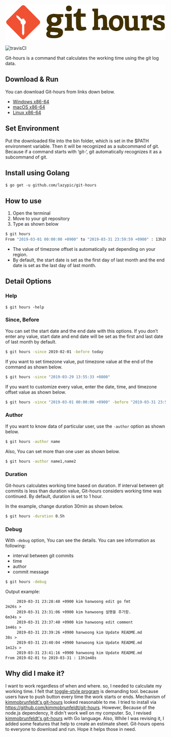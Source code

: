 ![logo](figures/git-hours.svg)

![travisCI](https://secure.travis-ci.org/lazypic/git-hours.png)

Git-hours is a command that calculates the working time using the git log data.


## Download & Run
You can download Git-hours from links down below.

- [Windows x86-64](https://github.com/lazypic/git-hours/releases/download/v0.0.6/git-hours_windows_x86-64.tgz)
- [macOS x86-64](https://github.com/lazypic/git-hours/releases/download/v0.0.6/git-hours_darwin_x86-64.tgz)
- [Linux x86-64](https://github.com/lazypic/git-hours/releases/download/v0.0.6/git-hours_linux_x86-64.tgz)

## Set Environment
Put the downloaded file into the bin folder, which is set in the $PATH environment variable.
Then it will be recognized as a subcommand of git.
Because if a command starts with ‘git-‘, git automatically recognizes it as a subcommand of git.

## Install using Golang
```
$ go get -u github.com/lazypic/git-hours
```

## How to use

1. Open the terminal
1. Move to your git repository
1. Type as shown below

```bash
$ git hours
From "2019-03-01 00:00:00 +0900" to "2019-03-31 23:59:59 +0900" : 13h20m9s
```
- The value of timezone offset is automatically set depending on your region.
- By default, the start date is set as the first day of last month and the end date is set as the last day of last month. 

## Detail Options

### Help
```
$ git hours -help
```

### Since, Before
You can set the start date and the end date with this options.
If you don’t enter any value, start date and end date will be set as the first and last date of last month by default.

```bash
$ git hours -since 2019-02-01 -before today
```

If you want to set timezone value, put timezone value at the end of the command as shown below.

```bash
$ git hours -since "2019-03-29 13:55:33 +0800"
```

If you want to customize every value, enter the date, time, and timezone offset value as shown below.

```bash
$ git hours -since "2019-03-01 00:00:00 +0900" -before "2019-03-31 23:59:59 +0900"
```

### Author
If you want to know data of particular user,  use the `-author` option as shown below.

```bash
$ git hours -author name
```

Also, You can set more than one user as shown below.

```bash
$ git hours -author name1,name2
```

### Duration
Git-hours calculates working time based on duration. If interval between git commits is less than duration value, Git-hours considers working time was continued.
By default, duration is set to 1 hour.

In the example, change duration 30min as shown below.
```bash
$ git hours -duration 0.5h
```

### Debug
With `-debug` option, You can see the details.
You can see information as following:

- interval between git commits
- time
- author
- commit message

```bash
$ git hours -debug
```

Output example:
```
	 2019-03-31 23:28:40 +0900 kim hanwoong edit go fmt
2m26s >
	 2019-03-31 23:31:06 +0900 kim hanwoong 설명을 추가함.
6m34s >
	 2019-03-31 23:37:40 +0900 kim hanwoong edit comment
1m46s >
	 2019-03-31 23:39:26 +0900 hanwoong kim Update README.md
38s >
	 2019-03-31 23:40:04 +0900 hanwoong kim Update README.md
1m12s >
	 2019-03-31 23:41:16 +0900 hanwoong kim Update README.md
From 2019-02-01 to 2019-03-31 : 13h1m48s
```


## Why did I make it?
I want to work regardless of when and where.
so, I needed to calculate my working time.
I felt that [toggle-style program](https://toggl.com) is demanding tool. because users have to push button every time the work starts or ends.
Mechanism of [kimmobrunfeldt's git-hours](https://github.com/kimmobrunfeldt/git-hours#how-it-works) looked reasonable to me.
I tried to install via https://github.com/kimmobrunfeldt/git-hours. However, Because of the node.js dependency, It didn't work well on my computer.
So, I revised [kimmobrunfeldt's git-hours](https://github.com/kimmobrunfeldt/git-hours) with Go language.
Also, While I was revising it, I added some features that help to create an estimate sheet.
Git-hours opens to everyone to download and run. Hope it helps those in need.
